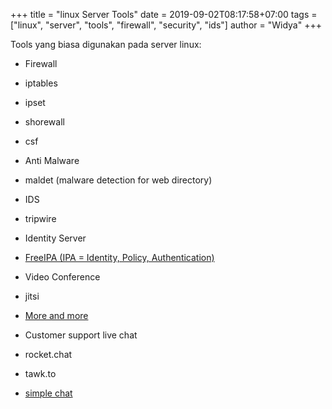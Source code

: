 +++
title = "linux Server Tools"
date = 2019-09-02T08:17:58+07:00
tags = ["linux", "server", "tools", "firewall", "security", "ids"]
author = "Widya"
+++

Tools yang biasa digunakan pada server linux:

* Firewall
 * iptables
 * ipset
 * shorewall
 * csf

* Anti Malware
 * maldet (malware detection for web directory)

* IDS
 * tripwire

* Identity Server
 * [FreeIPA (IPA = Identity, Policy, Authentication)](https://freeipa.org)

* Video Conference
 * jitsi
 * [More and more](https://medevel.com/10-os-video-conferencing/)

* Customer support live chat
 * rocket.chat
 * tawk.to
 * [simple chat](https://github.com/juliancwirko/s-chat-app)
